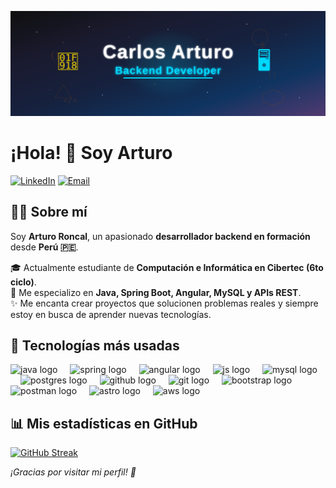 
<p align="center">
  <img src="./img/carlos_arturo_svg_banner.svg" alt="Imagen"/>
</p>

# ¡Hola! 👋 Soy Arturo

[![LinkedIn](https://img.shields.io/badge/LinkedIn-@CarlosArturo-487FCF?style=for-the-badge&logo=LinkedIn&logoColor=white&labelColor=101010)](https://www.linkedin.com/in/carlos-ron27/)
[![Email](https://img.shields.io/badge/CarlosArturo-email-D14836?style=for-the-badge&logo=gmail&logoColor=white&labelColor=101010)](mailto:roncalhermenegildo@gmail.com)

## 👨‍💻 Sobre mí

Soy **Arturo Roncal**, un apasionado **desarrollador backend en formación** desde **Perú 🇵🇪**.

🎓 Actualmente estudiante de **Computación e Informática en Cibertec (6to ciclo)**.
</br>
🚀 Me especializo en **Java, Spring Boot, Angular, MySQL y APIs REST**.
</br>
✨ Me encanta crear proyectos que solucionen problemas reales y siempre estoy en busca de aprender nuevas tecnologías.
</br>

## 🔧 Tecnologías más usadas

<div align="left">
  <img src="https://skillicons.dev/icons?i=java" height="40" alt="java logo"  />
  <img width="12" />
  <img src="https://skillicons.dev/icons?i=spring" height="40" alt="spring logo"  />
  <img width="12" />
  <img src="https://skillicons.dev/icons?i=angular" height="40" alt="angular logo"  />
  <img width="12" />
  <img src="https://skillicons.dev/icons?i=js" height="40" alt="js logo"  />
  <img width="12" />
  <img src="https://skillicons.dev/icons?i=mysql" height="40" alt="mysql logo"  />
  <img width="12" />
  <img src="https://skillicons.dev/icons?i=postgres" height="40" alt="postgres logo"  />
  <img width="12" />
  <img src="https://skillicons.dev/icons?i=github" height="40" alt="github logo"  />
  <img width="12" />
  <img src="https://skillicons.dev/icons?i=git" height="40" alt="git logo"  />
  <img width="12" />
  <img src="https://skillicons.dev/icons?i=bootstrap" height="40" alt="bootstrap logo"  />
  <img width="12" />
  <img src="https://skillicons.dev/icons?i=postman" height="40" alt="postman logo"  />
  <img width="12" />
  <img src="https://skillicons.dev/icons?i=astro" height="40" alt="astro logo"  />
  <img width="12" />
  <img src="https://skillicons.dev/icons?i=aws" height="40" alt="aws logo"  />
  <img width="12" />
</div>

## 📊 Mis estadísticas en GitHub

[![GitHub Streak](https://streak-stats.demolab.com?user=ArturoRoncal2704&theme=highcontrast&border_radius=7&hide_border=true&exclude_days=Sun%2CSat&card_width=467)](#)


*¡Gracias por visitar mi perfil! 🚀*

